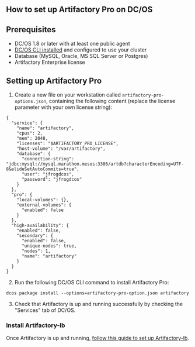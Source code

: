 ## How to set up Artifactory Pro on DC/OS

## Prerequisites

- DC/OS 1.8 or later with at least one public agent
- [DC/OS CLI installed](https://dcos.io/docs/1.8/usage/cli/install/) and configured to use your cluster
- Database (MySQL, Oracle, MS SQL Server or Postgres)
- Artifactory Enterprise license

## Setting up Artifactory Pro

1. Create a new file on your workstation called `artifactory-pro-options.json`, containing the following content (replace the license parameter with your own license string):

```
{
  "service": {
    "name": "artifactory",
    "cpus": 2,
    "mem": 2048,
    "licenses": "$ARTIFACTORY_PRO_LICENSE",
    "host-volume": "/var/artifactory",
    "database": {
      "connection-string": "jdbc:mysql://mysql.marathon.mesos:3306/artdb?characterEncoding=UTF-8&elideSetAutoCommits=true",
      "user": "jfrogdcos",
      "password": "jfrogdcos"
    }
  },
  "pro": {
    "local-volumes": {},
    "external-volumes": {
      "enabled": false
    }
  },
  "high-availability": {
    "enabled": false,
    "secondary": {
      "enabled": false,
      "unique-nodes": true,
      "nodes": 1,
      "name": "artifactory"
    }
  }
}
```

2. Run the following DC/OS CLI command to install Artifactory Pro:

```
dcos package install --options=artifactory-pro-option.json artifactory
```

3. Check that Artifactory is up and running successfully by checking the "Services" tab of DC/OS.

### Install Artifactory-lb

Once Artifactory is up and running, [follow this guide to set up Artifactory-lb](install-artifactory-lb.md).